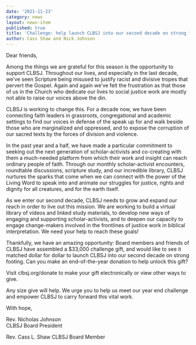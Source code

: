 ```yaml
---
date: '2021-11-23'
category: news
layout: news-item
published: true
title: 'Challenge: help launch CLBSJ into our second decade on strong footing!'
author: Cass Shaw and Nick Johnson
---
```

Dear friends,

Among the things we are grateful for this season is the opportunity to support CLBSJ. Throughout our lives, and especially in the last decade, we’ve seen Scripture being misused to justify racist and divisive tropes that pervert the Gospel. Again and again we’ve felt the frustration as that those of us in the Church who dedicate our lives to social justice work are mostly not able to raise our voices above the din.

CLBSJ is working to change this. For a decade now, we have been connecting faith leaders in grassroots, congregational and academic settings to find our voices in defense of the speak up for and walk beside those who are marginalized and oppressed, and to expose the corruption of our sacred texts by the forces of division and violence.

In the past year and a half, we have made a particular commitment to seeking out the next generation of scholar-activists and co-creating with them a much-needed platform from which their work and insight can reach ordinary people of faith. Through our monthly scholar-activist encounters, roundtable discussions, scripture study, and our incredible library, CLBSJ nurtures the sparks that come when we can connect with the power of the Living Word to speak into and animate our struggles for justice, rights and dignity for all creatures, and for the earth itself.

As we enter our second decade, CLBSJ needs to grow and expand our reach in order to live out this mission. We are working to build a virtual library of videos and linked study materials, to develop new ways of engaging and supporting scholar-activists, and to deepen our capacity to engage change-makers involved in the frontlines of justice work in biblical interpretation. We need your help to reach these goals!

Thankfully, we have an amazing opportunity: Board members and friends of CLBSJ have assembled a $33,000 challenge gift, and would like to see it matched dollar for dollar to launch CLBSJ into our second decade on strong footing. Can you make an end-of-the-year donation to help unlock this gift?

Visit clbsj.org/donate to make your gift electronically or view other ways to give.

Any size give will help. We urge you to help us meet our year end challenge and empower CLBSJ to carry forward this vital work.

With hope,


Rev. Nicholas Johnson              
CLBSJ Board President 


Rev. Cass L. Shaw
CLBSJ Board Member
